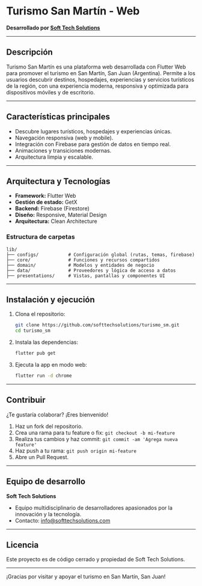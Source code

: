 # Turismo San Martín - Web

**Desarrollado por [Soft Tech Solutions](https://softtech-system.com/)**

---

## Descripción

Turismo San Martín es una plataforma web desarrollada con Flutter Web para promover el turismo en San Martín, San Juan (Argentina). Permite a los usuarios descubrir destinos, hospedajes, experiencias y servicios turísticos de la región, con una experiencia moderna, responsiva y optimizada para dispositivos móviles y de escritorio.

---

## Características principales
- Descubre lugares turísticos, hospedajes y experiencias únicas.
- Navegación responsiva (web y mobile).
- Integración con Firebase para gestión de datos en tiempo real.
- Animaciones y transiciones modernas.
- Arquitectura limpia y escalable.

---

## Arquitectura y Tecnologías
- **Framework:** Flutter Web
- **Gestión de estado:** GetX
- **Backend:** Firebase (Firestore)
- **Diseño:** Responsive, Material Design
- **Arquitectura:** Clean Architecture

### Estructura de carpetas
```
lib/
├── configs/           # Configuración global (rutas, temas, firebase)
├── core/              # Funciones y recursos compartidos
├── domain/            # Modelos y entidades de negocio
├── data/              # Proveedores y lógica de acceso a datos
├── presentations/     # Vistas, pantallas y componentes UI
```

---

## Instalación y ejecución
1. Clona el repositorio:
   ```bash
   git clone https://github.com/softtechsolutions/turismo_sm.git
   cd turismo_sm
   ```
2. Instala las dependencias:
   ```bash
   flutter pub get
   ```
3. Ejecuta la app en modo web:
   ```bash
   flutter run -d chrome
   ```

---

## Contribuir
¿Te gustaría colaborar? ¡Eres bienvenido!
1. Haz un fork del repositorio.
2. Crea una rama para tu feature o fix: `git checkout -b mi-feature`
3. Realiza tus cambios y haz commit: `git commit -am 'Agrega nueva feature'`
4. Haz push a tu rama: `git push origin mi-feature`
5. Abre un Pull Request.

---

## Equipo de desarrollo
**Soft Tech Solutions**
- Equipo multidisciplinario de desarrolladores apasionados por la innovación y la tecnología.
- Contacto: [info@softtechsolutions.com](mailto:info@softtechsolutions.com)

---

## Licencia
Este proyecto es de código cerrado y propiedad de Soft Tech Solutions.

---

¡Gracias por visitar y apoyar el turismo en San Martín, San Juan!
